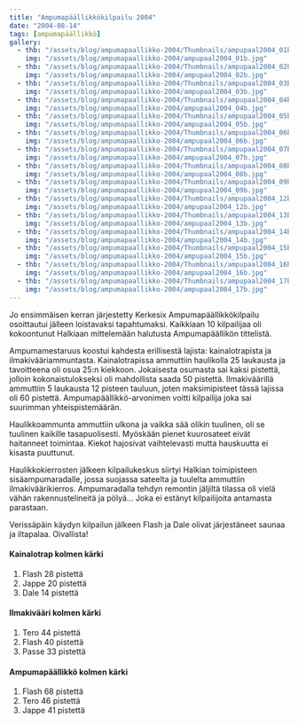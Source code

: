 ```yaml
---
title: "Ampumapäällikkökilpailu 2004"
date: "2004-08-14"
tags: [ampumapäällikkö]
gallery:
  - thb: "/assets/blog/ampumapaallikko-2004/Thumbnails/ampupaal2004_01b.jpg"
    img: "/assets/blog/ampumapaallikko-2004/ampupaal2004_01b.jpg"
  - thb: "/assets/blog/ampumapaallikko-2004/Thumbnails/ampupaal2004_02b.jpg"
    img: "/assets/blog/ampumapaallikko-2004/ampupaal2004_02b.jpg"
  - thb: "/assets/blog/ampumapaallikko-2004/Thumbnails/ampupaal2004_03b.jpg"
    img: "/assets/blog/ampumapaallikko-2004/ampupaal2004_03b.jpg"
  - thb: "/assets/blog/ampumapaallikko-2004/Thumbnails/ampupaal2004_04b.jpg"
    img: "/assets/blog/ampumapaallikko-2004/ampupaal2004_04b.jpg"
  - thb: "/assets/blog/ampumapaallikko-2004/Thumbnails/ampupaal2004_05b.jpg"
    img: "/assets/blog/ampumapaallikko-2004/ampupaal2004_05b.jpg"
  - thb: "/assets/blog/ampumapaallikko-2004/Thumbnails/ampupaal2004_06b.jpg"
    img: "/assets/blog/ampumapaallikko-2004/ampupaal2004_06b.jpg"
  - thb: "/assets/blog/ampumapaallikko-2004/Thumbnails/ampupaal2004_07b.jpg"
    img: "/assets/blog/ampumapaallikko-2004/ampupaal2004_07b.jpg"
  - thb: "/assets/blog/ampumapaallikko-2004/Thumbnails/ampupaal2004_08b.jpg"
    img: "/assets/blog/ampumapaallikko-2004/ampupaal2004_08b.jpg"
  - thb: "/assets/blog/ampumapaallikko-2004/Thumbnails/ampupaal2004_09b.jpg"
    img: "/assets/blog/ampumapaallikko-2004/ampupaal2004_09b.jpg"
  - thb: "/assets/blog/ampumapaallikko-2004/Thumbnails/ampupaal2004_12b.jpg"
    img: "/assets/blog/ampumapaallikko-2004/ampupaal2004_12b.jpg"
  - thb: "/assets/blog/ampumapaallikko-2004/Thumbnails/ampupaal2004_13b.jpg"
    img: "/assets/blog/ampumapaallikko-2004/ampupaal2004_13b.jpg"
  - thb: "/assets/blog/ampumapaallikko-2004/Thumbnails/ampupaal2004_14b.jpg"
    img: "/assets/blog/ampumapaallikko-2004/ampupaal2004_14b.jpg"
  - thb: "/assets/blog/ampumapaallikko-2004/Thumbnails/ampupaal2004_15b.jpg"
    img: "/assets/blog/ampumapaallikko-2004/ampupaal2004_15b.jpg"
  - thb: "/assets/blog/ampumapaallikko-2004/Thumbnails/ampupaal2004_16b.jpg"
    img: "/assets/blog/ampumapaallikko-2004/ampupaal2004_16b.jpg"
  - thb: "/assets/blog/ampumapaallikko-2004/Thumbnails/ampupaal2004_17b.jpg"
    img: "/assets/blog/ampumapaallikko-2004/ampupaal2004_17b.jpg"
---
```


Jo ensimmäisen kerran järjestetty Kerkesix Ampumapäällikkökilpailu
osoittautui jälleen loistavaksi tapahtumaksi. Kaikkiaan 10 kilpailijaa
oli kokoontunut Halkiaan mittelemään halutusta Ampumapäällikön
tittelistä.

Ampumamestaruus koostui kahdesta erillisestä lajista: kainalotrapista ja
ilmakivääriammuntasta. Kainalotrapissa ammuttiin haulikolla 25 laukausta
ja tavoitteena oli osua 25:n kiekkoon. Jokaisesta osumasta sai kaksi
pistettä, jolloin kokonaistulokseksi oli mahdollista saada 50 pistettä.
Ilmakiväärillä ammuttiin 5 laukausta 12 pisteen tauluun, joten
maksimipisteet tässä lajissa oli 60 pistettä. Ampumapäällikkö-arvonimen
voitti kilpailija joka sai suurimman yhteispistemäärän.

Haulikkoammunta ammuttiin ulkona ja vaikka sää olikin tuulinen, oli se
tuulinen kaikille tasapuolisesti. Myöskään pienet kuurosateet eivät
haitanneet toimintaa. Kiekot hajosivat vaihtelevasti mutta hauskuutta ei
kisasta puuttunut.

Haulikkokierrosten jälkeen kilpailukeskus siirtyi Halkian toimipisteen
sisäampumaradalle, jossa suojassa sateelta ja tuulelta ammuttiin
ilmakiväärikierros. Ampumaradalla tehdyn remontin jäljiltä tilassa oli
vielä vähän rakennustelineitä ja pölyä... Joka ei estänyt kilpailijoita
antamasta parastaan.

Verissäpäin käydyn kilpailun jälkeen Flash ja Dale olivat järjestäneet
saunaa ja iltapalaa. Oivallista!

#### Kainalotrap kolmen kärki

1.  Flash 28 pistettä
2.  Jappe 20 pistettä
3.  Dale 14 pistettä

#### Ilmakivääri kolmen kärki

1.  Tero 44 pistettä
2.  Flash 40 pistettä
3.  Passe 33 pistettä

#### Ampumapäällikkö kolmen kärki

1.  Flash 68 pistettä
2.  Tero 46 pistettä
3.  Jappe 41 pistettä
